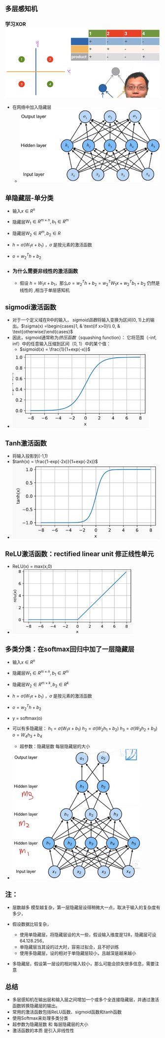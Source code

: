 ## 多层感知机

### 学习XOR<img src="img/10.3.png" alt="10.3" style="zoom: 67%;" />

- 在网络中加入隐藏层
  - ![10.4](img/10.4.png)

## 单隐藏层-单分类

- 输入$x∈R^n$
- 隐藏层$W_1 ∈ R^{m×n},b_1∈R^m$
- 隐藏层$W_2 ∈ R^m,b_2∈R$
- $h =\sigma(W_1x+b_1)$   ，$\sigma$ 是按元素的激活函数
- $o = w^T_2 h +b_2$ 

- ### 为什么需要非线性的激活函数

  - 假设 $h =W_1x+b_1$，那么$o = w^T_2 h +b_2 = w_2^TW_1x+w_2^Tb_1+b_2$    仍然是线性的 ,相当于单层感知机

## sigmodi激活函数

- 对于一个定义域在R中的输入， *sigmoid函数*将输入变换为区间(0, 1)上的输出。$\sigma(x) =\begin{cases}1, & \text{if x>0}\\ 0,  & \text{otherwise}\end{cases}$
- 因此，sigmoid通常称为*挤压函数*（squashing function）： 它将范围（-inf, inf）中的任意输入压缩到区间（0, 1）中的某个值：
  - $sigmoid(x) = \frac{1}{1+exp(-x)}$
-  <img src="img/10.5.png" alt="10.5" style="zoom:67%;" />

## Tanh激活函数

- 将输入投影到(-1,1)
- $tanh(x) = \frac{1-exp(-2x)}{1+exp(-2x)}$
-  <img src="img/10.6.jpg" alt="10.6" style="zoom:67%;" />

## ReLU激活函数：rectified linear unit   修正线性单元

- ReLU(x) = max(x,0) 
- <img src="img/10.7.png" alt="10.7" style="zoom:60%;" /> 

## 多类分类：在softmax回归中加了一层隐藏层

- 输入$x∈R^n$
- 隐藏层$W_1 ∈ R^{m×n},b_1∈R^m$
- 隐藏层$W_2 ∈ R^{m×k},b_2∈R^k$
- $h =\sigma(W_1x+b_1)$   ，$\sigma$ 是按元素的激活函数
- $o = w^T_2 h +b_2$ 
- y = softmax(o)

- 可以有多隐藏层： $h_1 =\sigma(W_1x+b_1)$    $h_2 =\sigma(W_2h_1+b_2)$   $h_3 =\sigma(W_3h_2+b_3)$   $o =W_4h_3+b_4$ 
  - 超参数：隐藏层数 每层隐藏层的大小
-  <img src="img/10.8.png" alt="10.8" style="zoom: 50%;" />

## 注：

- 层数越多 模型越复杂，第一层隐藏层设得稍微大一点，取决于输入的复杂度有多少，

- 假设数据比较复杂，
  - 使用单隐藏层，将隐藏层设的大一些，假设输入维度是128，隐藏层可设64.128.256，
  - 单隐藏层当其设的过大时，容易过拟合，且不好训练
  - 使用多隐藏层，设的相对于单隐藏层较小，且越深是越来越小
-  多隐藏层，假设第一层设的相对输入较小，那么可能会损失很多信息，需要注意

## 总结

- 多层感知机在输出层和输入层之间增加一个或多个全连接隐藏层，并通过激活函数转换隐藏层的输出。
- 常用的激活函数包括ReLU函数、sigmoid函数和tanh函数
- 使用Softmax来处理多类分类
- 超参数为隐藏层数 和 每层隐藏层的大小
- 激活函数的本质 是引入非线性性

